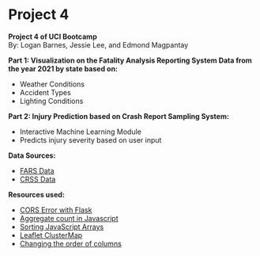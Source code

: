 # Project 4
<b>Project 4 of UCI Bootcamp</b></br>
By: Logan Barnes, Jessie Lee, and Edmond Magpantay</br>

<b>Part 1: Visualization on the Fatality Analysis Reporting System Data from the year 2021 by state based on:</b></br>
<ul>
<li>Weather Conditions</li>
<li>Accident Types</li>
<li>Lighting Conditions</li>
</ul>

<b>Part 2: Injury Prediction based on Crash Report Sampling System:</b></br>
<ul>
<li>Interactive Machine Learning Module</li>
<li>Predicts injury severity based on user input</li>
</ul>

<b>Data Sources:</b></br>
<ul>
<li><a href="https://www.nhtsa.gov/file-downloads?p=nhtsa/downloads/FARS/">FARS Data</a></li>
<li><a href="https://www.nhtsa.gov/file-downloads?p=nhtsa/downloads/CRSS/">CRSS Data</a></li>
</ul>

<b>Resources used:</b></br>
<ul>
<li><a href="https://stackoverflow.com/questions/52996455/no-access-control-allow-origin-header-on-post-flask-api">CORS Error with Flask</a></li>
<li><a href="https://stackoverflow.com/questions/63331232/how-to-aggregate-json-to-show-a-count-for-each-same-value">Aggregate count in Javascript</a></li>
<li><a href="https://www.w3schools.com/js/js_array_sort.asp">Sorting JavaScript Arrays</a></li>
<li><a href="https://www.youtube.com/watch?v=6_w-Mb_78iY&list=PLm76kc4VPkn27kRYq-58COO5r5bQdrKyy">Leaflet ClusterMap</a></li>
<li><a href="https://stackoverflow.com/questions/13148429/how-to-change-the-order-of-dataframe-columns">Changing the order of columns</a></li>
</ul>